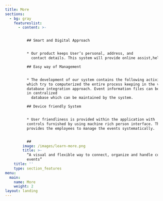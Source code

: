 ```yaml
---
title: More
sections:
  - bg: gray
    featureslist:
      - content: >-


          ## Smart and Digital Approach


          * Our product keeps User’s personal, address, and
            contact details. This system will provide online assist,help and search capabilities. Authentication is provided for this application so only registered users can access.

          ## Easy way of Management


          * The development of our system contains the following activities,
          which try to computerized the entire process keeping in the view of
          database integration approach. Event information files can be stored
          in centralized
            database which can be maintained by the system.

          ## Device friendly System


          * User friendliness is provided within the application with  numerous
          controls furnished by using machine rich person interface. This system
          provides the employees to manage the events systematically.


          ##
        image: /images/learn-more.png
        title: >-
          “A visual and flexible way to connect, organize and handle college
          events”
    title: ''
    type: section_features
menu:
  main:
    name: More
    weight: 2
layout: landing
---
```


